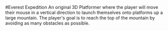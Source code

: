 #Everest Expedition
An original 3D Platformer where the player will move their mouse in a vertical direction to launch themselves onto platforms up a large mountain. The player's goal is to reach the top of the mountain by avoiding as many obstacles as possible.
